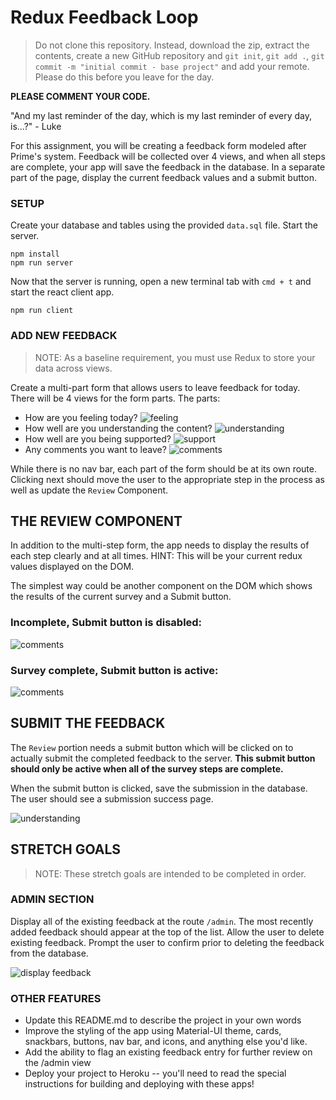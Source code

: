 # Redux Feedback Loop


>Do not clone this repository. Instead, download the zip, extract the contents, create a new GitHub repository and `git init`, `git add .`, `git commit -m "initial commit - base project"` and add your remote. Please do this before you leave for the day.

**PLEASE COMMENT YOUR CODE.**

"And my last reminder of the day, which is my last reminder of every day, is...?" - Luke

 For this assignment, you will be creating a feedback form modeled after Prime's system. Feedback will be collected over 4 views, and when all steps are complete, your app will save the feedback in the database. In a separate part of the page, display the current feedback values and a submit button. 

### SETUP

Create your database and tables using the provided `data.sql` file. Start the server.

```
npm install
npm run server
```

Now that the server is running, open a new terminal tab with `cmd + t` and start the react client app.

```
npm run client
```

### ADD NEW FEEDBACK

> NOTE: As a baseline requirement, you must use Redux to store your data across views.

Create a multi-part form that allows users to leave feedback for today. 
There will be 4 views for the form parts.
The parts:
- How are you feeling today?
![feeling](wireframes/feeling.png)
- How well are you understanding the content?
![understanding](wireframes/understanding.png)
- How well are you being supported?
![support](wireframes/supported.png)
- Any comments you want to leave?
![comments](wireframes/comments.png)

While there is no nav bar, each part of the form should be at its own route. Clicking next should move the user to the appropriate step in the process as well as update the `Review` Component.


## THE REVIEW COMPONENT

In addition to the multi-step form, the app needs to display the results of each step clearly and at all times. HINT: This will be your current redux values displayed on the DOM.

The simplest way could be another component on the DOM which shows the results of the current survey and a Submit button.

### Incomplete, Submit button is disabled:

![comments](wireframes/comments.png)

### Survey complete, Submit button is active:

![comments](wireframes/review.png)

## SUBMIT THE FEEDBACK

The `Review` portion needs a submit button which will be clicked on to actually submit the completed feedback to the server. **This submit button should only be active when all of the survey steps are complete.**

When the submit button is clicked, save the submission in the database. The user should see a submission success page.

![understanding](wireframes/page-five.png)



## STRETCH GOALS

> NOTE: These stretch goals are intended to be completed in order.

### ADMIN SECTION

Display all of the existing feedback at the route `/admin`. The most recently added feedback should appear at the top of the list. Allow the user to delete existing feedback. Prompt the user to confirm prior to deleting the feedback from the database.

![display feedback](wireframes/admin.png)

### OTHER FEATURES

- Update this README.md to describe the project in your own words
- Improve the styling of the app using Material-UI theme, cards, snackbars, buttons, nav bar, and icons, and anything else you'd like.
- Add the ability to flag an existing feedback entry for further review on the /admin view
- Deploy your project to Heroku -- you'll need to read the special instructions for building and deploying with these apps!
